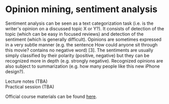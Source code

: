 # Opinion mining, sentiment analysis

Sentiment analysis can be seen as a text categorization task (i.e. is the writer's opinion on a discussed topic X or Y?). It consists of detection of the topic (which can be easy in focused reviews) and detection of the sentiment (which is generally difficult). Opinions are sometimes expressed in a very subtle manner (e.g. the sentence How could anyone sit through this movie? contains no negative word) [3]. The sentiments are usually simply classified by their polarity (positive, negative) but they can be recognized more in depth (e.g. strongly negative). Recognized opinions are also subject to summarization (e.g. how many people like this new iPhone design?).

Lecture notes (TBA)  
Practical session (TBA)


Official course materials can be found [here](https://nlp.fi.muni.cz/en/AdvancedNlpCourse/OpinionSentiment).
